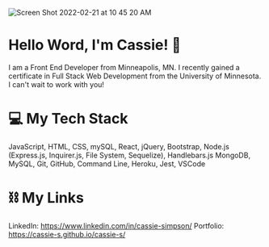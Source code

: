 ![Screen Shot 2022-02-21 at 10 45 20 AM](https://user-images.githubusercontent.com/56046933/155012159-a395028e-481a-4b79-8b0b-296dde451223.png)

# Hello Word, I'm Cassie! :wave:

I am a Front End Developer from Minneapolis, MN. I recently gained a certificate in Full Stack Web Development from the University of Minnesota. I can't wait to work with you!

# 💻 My Tech Stack

JavaScript, HTML, CSS, mySQL, React, jQuery, Bootstrap, Node.js (Express.js, Inquirer.js, File System, Sequelize), Handlebars.js
MongoDB, MySQL, Git, GitHub, Command Line, Heroku, Jest, VSCode

# ⛓ My Links

LinkedIn: https://www.linkedin.com/in/cassie-simpson/
Portfolio: https://cassie-s.github.io/cassie-s/
